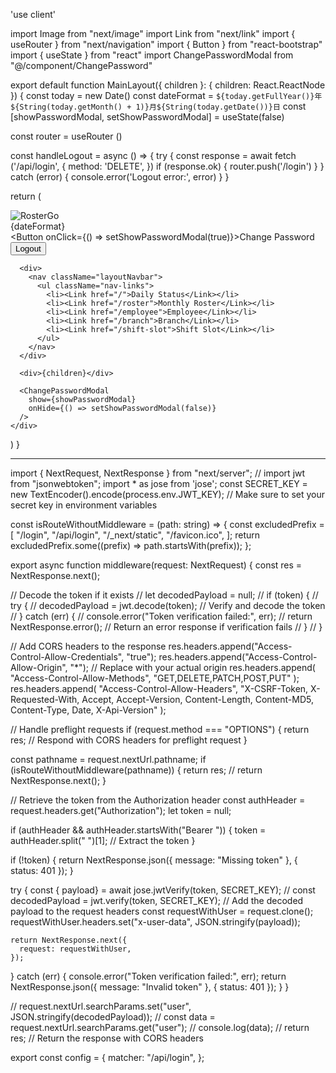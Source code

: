 'use client'

import Image from "next/image"
import Link from "next/link"
import { useRouter } from "next/navigation"
import { Button } from "react-bootstrap"
import { useState } from "react"
import ChangePasswordModal from "@/component/ChangePassword"

export default function MainLayout({ children }: { children: React.ReactNode }) {
  const today = new Date()
  const dateFormat = `${today.getFullYear()}年${String(today.getMonth() + 1)}月${String(today.getDate())}日`
  const [showPasswordModal, setShowPasswordModal] = useState(false)

  const router = useRouter ()
  
  const handleLogout = async () => {
    try {
      const response = await fetch ('/api/login', {
        method: 'DELETE',
      })
      if (response.ok) {
        router.push('/login')
      }
    } catch (error) {
      console.error('Logout error:', error)
   }
}

  return (
    <div className="layoutContainer">
      <div className="firstSection">
        <div>
          <Link href="/">
            <Image src="/rostergo10_final_transparent.png" alt="RosterGo" width={100} height={100} />
          </Link>
        </div>
        <div className="userActions">
          <div>{dateFormat}</div>
          <div>
            <Button
              onClick={() => setShowPasswordModal(true)}>Change Password</Button>
          </div>
          <div>
            <Button
              onClick={handleLogout}>Logout</Button>
          </div>
        </div>
      </div>

      <div>
        <nav className="layoutNavbar">
          <ul className="nav-links">
            <li><Link href="/">Daily Status</Link></li>
            <li><Link href="/roster">Monthly Roster</Link></li>
            <li><Link href="/employee">Employee</Link></li>
            <li><Link href="/branch">Branch</Link></li>
            <li><Link href="/shift-slot">Shift Slot</Link></li>  
          </ul>
        </nav>
      </div>

      <div>{children}</div>

      <ChangePasswordModal 
        show={showPasswordModal}
        onHide={() => setShowPasswordModal(false)}
      />
    </div>
  )
}

--------------------------------------------------------

import { NextRequest, NextResponse } from "next/server";
// import jwt from "jsonwebtoken";
import * as jose from 'jose';
const SECRET_KEY = new TextEncoder().encode(process.env.JWT_KEY); // Make sure to set your secret key in environment variables

const isRouteWithoutMiddleware = (path: string) => {
  const excludedPrefix = [
    "/login",
    "/api/login",
    "/_next/static",
    "/favicon.ico",
  ];
  return excludedPrefix.some((prefix) => path.startsWith(prefix));
};

export async function middleware(request: NextRequest) {
  const res = NextResponse.next();

  // Decode the token if it exists
  // let decodedPayload = null;
  // if (token) {
  //   try {
  //     decodedPayload = jwt.decode(token); // Verify and decode the token
  //   } catch (err) {
  //     console.error("Token verification failed:", err);
  //     return NextResponse.error(); // Return an error response if verification fails
  //   }
  // }

  // Add CORS headers to the response
  res.headers.append("Access-Control-Allow-Credentials", "true");
  res.headers.append("Access-Control-Allow-Origin", "*"); // Replace with your actual origin
  res.headers.append(
    "Access-Control-Allow-Methods",
    "GET,DELETE,PATCH,POST,PUT"
  );
  res.headers.append(
    "Access-Control-Allow-Headers",
    "X-CSRF-Token, X-Requested-With, Accept, Accept-Version, Content-Length, Content-MD5, Content-Type, Date, X-Api-Version"
  );

  // Handle preflight requests
  if (request.method === "OPTIONS") {
    return res; // Respond with CORS headers for preflight request
  }

  const pathname = request.nextUrl.pathname;
  if (isRouteWithoutMiddleware(pathname)) {
    return res;
    // return NextResponse.next();
  }

  // Retrieve the token from the Authorization header
  const authHeader = request.headers.get("Authorization");
  let token = null;

  if (authHeader && authHeader.startsWith("Bearer ")) {
    token = authHeader.split(" ")[1]; // Extract the token
  }

  if (!token) {
    return NextResponse.json({ message: "Missing token" }, { status: 401 });
  }


  try {
    const { payload} = await jose.jwtVerify(token, SECRET_KEY);
    // const decodedPayload = jwt.verify(token, SECRET_KEY);
    // Add the decoded payload to the request headers
    const requestWithUser = request.clone();
    requestWithUser.headers.set("x-user-data", JSON.stringify(payload));
    
    return NextResponse.next({
      request: requestWithUser,
    });
  } catch (err) {
      console.error("Token verification failed:", err);
      return NextResponse.json({ message: "Invalid token" }, { status: 401 });
    } 
  }

  // request.nextUrl.searchParams.set("user", JSON.stringify(decodedPayload));
  // const data = request.nextUrl.searchParams.get("user");
  // console.log(data);
  // return res; // Return the response with CORS headers

export const config = {
  matcher: "/api/login",
};
